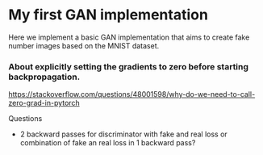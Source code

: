 # My first GAN implementation

Here we implement a basic GAN implementation that aims to create fake number images based on the MNIST dataset.


### About explicitly setting the gradients to zero before starting backpropagation.

https://stackoverflow.com/questions/48001598/why-do-we-need-to-call-zero-grad-in-pytorch


Questions

-  2 backward passes for discriminator with fake and real loss or combination of fake an real loss in 1 backward pass?